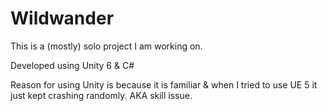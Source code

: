 # Wildwander
This is a (mostly) solo project I am working on.

Developed using Unity 6 & C#

Reason for using Unity is because it is familiar & when I tried to use UE 5 it just kept crashing randomly. AKA skill issue.
